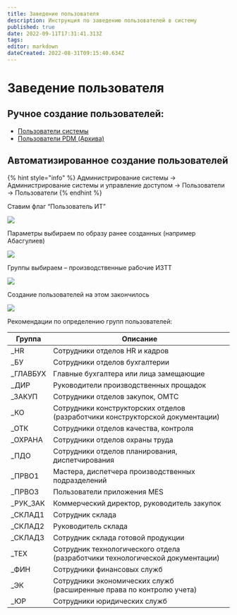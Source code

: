```yaml
---
title: Заведение пользователя
description: Инструкция по заведению пользователей в систему
published: true
date: 2022-09-11T17:31:41.313Z
tags: 
editor: markdown
dateCreated: 2022-08-31T09:15:40.634Z
---
```


# Заведение пользователя

## Ручное создание пользователей:

* [Пользователи системы](polzovateli-sistemy.md)
* [Пользователи PDM (Архива)](polzovateli-pdm-arkhiva.md)

## Автоматизированное создание пользователей

{% hint style="info" %}
Администрирование системы → Администрирование системы и управление доступом → Пользователи → Пользователи
{% endhint %}

Ставим флаг “Пользователь ИТ”

![](<../../../assets/0 (66).png>)

Параметры выбираем по образу ранее созданных (например Абасгулиев)

![](<../../../assets/1 (90).png>)

Группы выбираем – производственные рабочие ИЗТТ

![](<../../../assets/2 (98).png>)

Создание пользователей на этом закончилось

![](<../../../assets/3 (74).png>)

Рекомендации по определению групп пользователей:

| Группа     | Описание                                                                       |
| ---------- | ------------------------------------------------------------------------------ |
| \_HR       | Сотрудники отделов HR и кадров                                                 |
| \_БУ       | Сотрудники отделов бухгалтерии                                                 |
| \_ГЛАВБУХ  | Главные бухгалтера или лица замещающие                                         |
| \_ДИР      | Руководители производственных прощадок                                         |
| \_ЗАКУП    | Сотрудники отделов закупок, ОМТС                                               |
| \_КО       | Сотрудники конструкторских отделов (разработчики конструкторской документации) |
| \_ОТК      | Сотрудники отделов качества, контроля                                          |
| \_ОХРАНА   | Сотрудники отделов охраны труда                                                |
| \_ПДО      | Сотрудники отделов планирования, диспетчирования                               |
| \_ПРВО1    | Мастера, диспетчера производственных подразделений                             |
| \_ПРВО3    | Пользователи приложения MES                                                    |
| \_РУК\_ЗАК | Коммерческий директор, руководитель закупок                                    |
| \_СКЛАД1   | Сотрудник склада                                                               |
| \_СКЛАД2   | Руководитель склада                                                            |
| \_СКЛАД3   | Сотрудник склада готовой продукции                                             |
| \_ТЕХ      | Сотрудник технологического отдела (разработчики технологической документации)  |
| \_ФИН      | Сотрудники финансовых служб                                                    |
| \_ЭК       | Сотрудники экономических служб (расширенные права по контролю учета)           |
| \_ЮР       | Сотрудники юридических служб                                                   |
